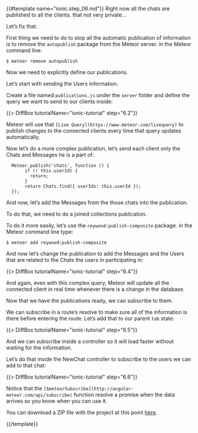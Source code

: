 {{#template name="ionic.step_06.md"}}
Right now all the chats are published to all the clients. that not very private…

Let’s fix that.

First thing we need to do to stop all the automatic publication of information is to remove the `autopublish` package from the Meteor server. in the Meteor command line:

    $ meteor remove autopublish

Now we need to explicitly define our publications.

Let’s start with sending the Users information.

Create a file named `publications.js` under the `server` folder and define the query we want to send to our clients inside:

{{> DiffBox tutorialName="ionic-tutorial" step="6.2"}}

Meteor will use that `[Live Query](https://www.meteor.com/livequery)` to publish changes to the connected clients every time that query updates automatically.

Now let’s do a more complex publication, let’s send each client only the Chats and Messages he is a part of:

```
  Meteor.publish('chats', function () {
       if (! this.userId) {
         return;
       }
       return Chats.find({ userIds: this.userId });
  });
```

And now, let’s add the Messages from the those chats into the publication.

To do that, we need to do a joined collections publication.

To do it more easily, let’s use the `reywood:publish-composite` package.  in the Meteor command line type:

    $ meteor add reywood:publish-composite

And now let’s change the publication to add the Messages and the Users that are related to the Chats the users in participating in:

{{> DiffBox tutorialName="ionic-tutorial" step="6.4"}}

And again, even with this complex query, Meteor will update all the connected client in real time whenever there is a change in the database.

Now that we have the publications ready, we can subscribe to them.

We can subscribe in a route’s resolve to make sure all of the information is there before entering the route.
Let’s add that to our parent `tab` state:

{{> DiffBox tutorialName="ionic-tutorial" step="6.5"}}

And we can subscribe inside a controller so it will load faster without waiting for the information.

Let’s do that inside the NewChat controller to subscribe to the users we can add to that chat:

{{> DiffBox tutorialName="ionic-tutorial" step="6.6"}}

Notice that the `[$meteorSubscribe](http://angular-meteor.com/api/subscribe)` function resolve a promise when the data arrives so you know when you can use it.

You can download a ZIP file with the project at this point [here](https://github.com/idanwe/ionic-cli-meteor-whatsapp-tutorial/archive/dbb4b9cc0e3e98ef8e431f9fcc2c0c78d499fc8e.zip).

{{/template}}
